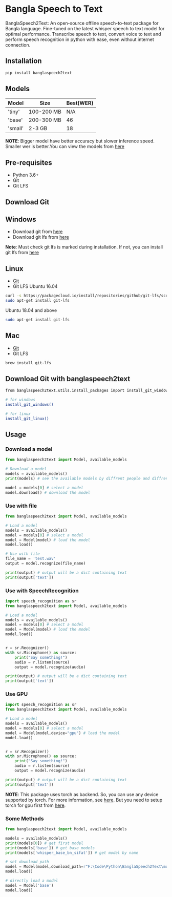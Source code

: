# Bangla Speech to Text
BanglaSpeech2Text: An open-source offline speech-to-text package for Bangla language. Fine-tuned on the latest whisper speech to text model for optimal performance. Transcribe speech to text, convert voice to text and perform speech recognition in python with ease, even without internet connection.

## Installation
```bash
pip install banglaspeech2text
```

## Models
| Model | Size | Best(WER) |
| --- | --- | --- |
| 'tiny' | 100-200 MB | N/A |
| 'base' | 200-300 MB | 46 |
| 'small'| 2-3 GB     | 18 |

__NOTE__: Bigger model have better accuracy but slower inference speed. Smaller wer is better.You can view the models from [here](https://github.com/shhossain/whisper_bangla_models)


## Pre-requisites
- Python 3.6+
- Git
- Git LFS

## Download Git
## Windows
- Download git from [here](https://git-scm.com/download/win)
- Download git lfs from [here](https://git-lfs.github.com/)

__Note__: Must check git lfs is marked during installation. If not, you can install git lfs from [here](https://git-lfs.github.com/)

## Linux
- [Git](https://git-scm.com/download/linux)
- Git LFS
Ubuntu 16.04
```bash
curl -s https://packagecloud.io/install/repositories/github/git-lfs/script.deb.sh | sudo bash
sudo apt-get install git-lfs
```
Ubuntu 18.04 and above
```bash
sudo apt-get install git-lfs
```

## Mac
- [Git](https://git-scm.com/download/mac)
- Git LFS
```bash
brew install git-lfs
```

## Download Git with banglaspeech2text
```bash
from banglaspeech2text.utils.install_packages import install_git_windows, install_git_linux

# for windows
install_git_windows()

# for linux
install_git_linux()
```


## Usage

### Download a model
```python
from banglaspeech2text import Model, available_models

# Download a model
models = available_models()
print(models) # see the available models by diffrent people and diffrent sizes

model = models[0] # select a model
model.download() # download the model
```
### Use with file
```python
from banglaspeech2text import Model, available_models

# Load a model
models = available_models()
model = models[0] # select a model
model = Model(model) # load the model
model.load()

# Use with file
file_name = 'test.wav'
output = model.recognize(file_name)

print(output) # output will be a dict containing text
print(output['text'])
```

### Use with SpeechRecognition
```python
import speech_recognition as sr
from banglaspeech2text import Model, available_models

# Load a model
models = available_models()
model = models[0] # select a model
model = Model(model) # load the model
model.load()


r = sr.Recognizer()
with sr.Microphone() as source:
    print("Say something!")
    audio = r.listen(source)
    output = model.recognize(audio)

print(output) # output will be a dict containing text
print(output['text'])
```

### Use GPU
```python
import speech_recognition as sr
from banglaspeech2text import Model, available_models

# Load a model
models = available_models()
model = models[0] # select a model
model = Model(model,device="gpu") # load the model
model.load()


r = sr.Recognizer()
with sr.Microphone() as source:
    print("Say something!")
    audio = r.listen(source)
    output = model.recognize(audio)

print(output) # output will be a dict containing text
print(output['text'])
```
__NOTE__: This package uses torch as backend. So, you can use any device supported by torch. For more information, see [here](https://pytorch.org/docs/stable/tensor_attributes.html#torch.torch.device). But you need to setup torch for gpu first from [here](https://pytorch.org/get-started/locally/).


### Some Methods
```python
from banglaspeech2text import Model, available_models

models = available_models()
print(models[0]) # get first model
print(models['base']) # get base models
print(models['whisper_base_bn_sifat']) # get model by name

# set download path
model = Model(model,download_path=r"F:\Code\Python\BanglaSpeech2Text\models") # default is home directory
model.load()

# directly load a model
model = Model('base')
model.load()
```


